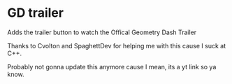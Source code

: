 # GD trailer

Adds the trailer button to watch
the Offical Geometry Dash Trailer

Thanks to Cvolton and SpaghettDev for helping
me with this cause I suck at C++.

Probably not gonna update this anymore cause
I mean, its a yt link so ya know.
